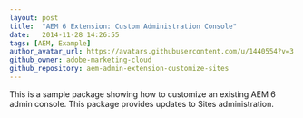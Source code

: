 ```yaml
---
layout: post
title:  "AEM 6 Extension: Custom Administration Console"
date:   2014-11-28 14:26:55
tags: [AEM, Example] 
author_avatar_url: https://avatars.githubusercontent.com/u/1440554?v=3
github_owner: adobe-marketing-cloud
github_repository: aem-admin-extension-customize-sites
---
```


This is a sample package showing how to customize an existing AEM 6 admin console. This package provides updates to Sites administration.